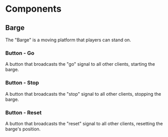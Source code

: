 # Components

## Barge

The "Barge" is a moving platform that players can stand on.

### Button - Go

A button that broadcasts the "go" signal to all other clients, starting the barge.

### Button - Stop

A button that broadcasts the "stop" signal to all other clients, stopping the barge.

### Button - Reset

A button that broadcasts the "reset" signal to all other clients, resetting the barge's position.
